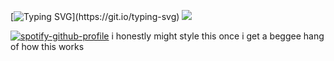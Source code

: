 [![Typing SVG](https://readme-typing-svg.demolab.com?font=Fira+Code&pause=1000&color=F771E4&width=498&height=171&lines=yeah%2C+im+gonna+read+your+number.;AH%2C+its+ANOTHER+b!;its+another..+fracking+b.;why-+of+course!;why+not.+why+not!;and+the+next+number....;uh+quick+question%2C;who+here+knows+what+a+Chicago+sunroof+is%3F;anybody%3F+you+sir%3F+No%3F+okay.;true+story+uh+back+home;uh+there+was+this+guy+named+chet;now+chet+was+a+real+ASSHOLE;he+might+of+owed+me+some+money!;he+might+of-+slept+with+my+wife!;before%2C+she+became+my+ex-wife.;the+details+don't+matter!;to+say+I+was+wronged.;alright+so+one+summer+evening;I+was+out+having+a+few+drinks;one+or+two..+maybe+even+three!;you+get+the+picture!;and+uh%2C+who+do+I+see%3F;chet!;he+drove+up;and+he+double+parked+outside+a+Dairy+Queen.;and+went+in+to+get+some+soft+serves.;now+chet+drove%2C;and+this+will+give+you;an+idea+of+exactly+what+kind+of+a+douchbag;this+guy+was%2C;drove+a+WHITE+pearlescent+bmw+7+series;with+white+leather+interior;so+I+saw+that+thing+and..;I+had+had+I'd+had+a+few+like;I+said..+and+uh;I+climbed+up+top+and+I+may+have...;defecated+uhh...;through+the+sunroof.;I+might+find+a+sour;I'll+grant+you+that.;but+thats+what+a+chicago;sunroof+is!)](https://git.io/typing-svg)
![](https://media.discordapp.net/attachments/1313385778868387891/1408621939219501086/image.png?ex=68aa68e9&is=68a91769&hm=ac35c9808e71008e862ca42118869acd8a48237e39208aecc3e801a7ab71c861&=&width=1035&height=519)

[![spotify-github-profile](https://spotify-github-profile.kittinanx.com/api/view?uid=31qcwlth6q4onen5dhyzn34dau5m&cover_image=true&theme=natemoo-re&show_offline=true&background_color=121212&interchange=false&bar_color=bd479d&bar_color_cover=true)](https://spotify-github-profile.kittinanx.com/api/view?uid=31qcwlth6q4onen5dhyzn34dau5m&redirect=true)
i honestly might style this once i get a beggee hang of how this works
